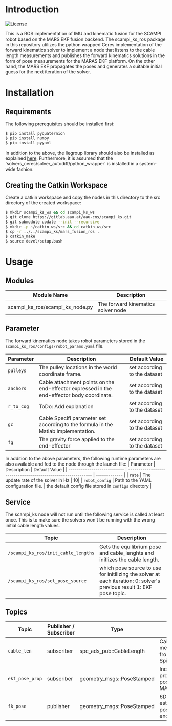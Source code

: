 # Introduction
 [![License](https://img.shields.io/badge/License-AAUCNS-green.svg)](./LICENSE)

This is a ROS implementation of IMU and kinematic fusion for the SCAMPI robot based on the MARS EKF fusion backend. The scampi_ks_ros package in this repository utilizes the python wrapped Ceres implementation of the forward kinematics solver to implement a node that listens to the cable length measurements and publishes the forward kinematics solutions in the form of pose measurements for the MARAS EKF platform. On the other hand, the MARS EKF propagates the poses and generates a suitable initial guess for the next iteration of the solver. 

# Installation
## Requirements
The following prerequisites should be installed first:
```sh
$ pip install pyquaternion
$ pip install numpy
$ pip install pyyaml
```
In addition to the above, the liegroup library should also be installed as explained [here](https://github.com/utiasSTARS/liegroups). Furthermore, it is assumed that the 'solvers_ceres/solver_autodiff/python_wrapper' is installed in a system-wide fashion.

## Creating the Catkin Workspace
Create a catkin workspace and copy the nodes in this directory to the src directory of the created workspace:

```sh
$ mkdir scampi_ks_ws && cd scampi_ks_ws
$ git clone https://gitlab.aau.at/aau-cns/scampi_ks.git
$ git submodule update --init --recursive
$ mkdir -p ~/catkin_ws/src && cd catkin_ws/src
$ cp -r ../../scampi_ks/mars_fusion_ros .
$ catkin_make
$ source devel/setup.bash
```
# Usage

## Modules

| Module Name                     | Description                                 |
| --------------------------------| ------------------------------------------- |
| scampi_ks_ros/scampi_ks_node.py | The forward kinematics solver node          |

## Parameter

The forward kinematics node takes robot parameters stored in the `scampi_ks_ros/configs/robot_params.yaml` file. 

| Parameter                   | Description                                                  | Default Value |
| --------------------------- | ------------------------------------------------------------ | ------------- |
| `pulleys`               | The pulley locations in the world coordinate frame.              | set according to the dataset|
| `anchors`  | Cable attachment points on the end-effector expressed in the end-effector body coordinate. | set according to the dataset|
| `r_to_cog`                   | ToDo: Add explanation                                          | set according to the dataset         |
| `gc`      | Cable Specifi parameter set according to the formula in the Matlab implementation.           | set according to the dataset|
| `fg`     | The gravity force applied to the end-effector | set according to the dataset          |

In addition to the above parameters, the following runtime parameters are also available and fed to the node through the launch file:
| Parameter                   | Description                                                  | Default Value |
| --------------------------- | ------------------------------------------------------------ | ------------- |
| `rate`               | The update rate of the solver in Hz              | 10|
| `robot_config`                   | Path to the YAML configuration file.                                         | the default config file stored in `configs` directory         |

## Service
The scampi_ks node will not run until the following service is called at least once. This is to make sure the solvers won't be running with the wrong initial cable length values.

| Topic          | Description                     |
| -------------- |  ------------------------------- |
| `/scampi_ks_ros/init_cable_lengths` | Gets the equilibrium  pose and cable_lenghts and initlizes the cable length. |
| `/scampi_ks_ros/set_pose_source` | which pose source to use for initilizing the solver at each iteration: 0: solver's previous result 1: EKF pose topic. |

## Topics

| Topic                          | Publisher / Subscriber | Type                                     | Content                                    |
| ------------------------------ | ---------------------- | ---------------------------------------- | ------------------------------------------ |
| `cable_len`                 | subscriber             | spc_ads_pub::CableLength   | Cable length measurements from the Spidercam      |
| `ekf_pose_prop`           | subscriber             | geometry_msgs::PoseStamped        | Incoming 6Dof propagated poses from MARS    |
| `fk_pose`                | publisher             | geometry_msgs::PoseStamped        | 6Dof estimated poses of the end-effector |    
